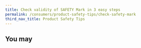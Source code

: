 ```yaml
---
title: Check validity of SAFETY Mark in 3 easy steps
permalink: /consumers/product-safety-tips/check-safety-mark
third_nav_title: Product Safety Tips
---
```

## You may
